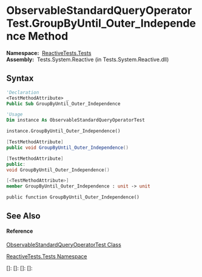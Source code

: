 # ObservableStandardQueryOperatorTest.GroupByUntil\_Outer\_Independence Method

**Namespace:**  [ReactiveTests.Tests](ReactiveTests.Tests\ReactiveTests.Tests.md)  
**Assembly:**  Tests.System.Reactive (in Tests.System.Reactive.dll)

## Syntax

```vb
'Declaration
<TestMethodAttribute> _
Public Sub GroupByUntil_Outer_Independence
```

```vb
'Usage
Dim instance As ObservableStandardQueryOperatorTest

instance.GroupByUntil_Outer_Independence()
```

```csharp
[TestMethodAttribute]
public void GroupByUntil_Outer_Independence()
```

```c++
[TestMethodAttribute]
public:
void GroupByUntil_Outer_Independence()
```

```fsharp
[<TestMethodAttribute>]
member GroupByUntil_Outer_Independence : unit -> unit 
```

```jscript
public function GroupByUntil_Outer_Independence()
```

## See Also

#### Reference

[ObservableStandardQueryOperatorTest Class](ObservableStandardQueryOperatorTest\ObservableStandardQueryOperatorTest.md)

[ReactiveTests.Tests Namespace](ReactiveTests.Tests\ReactiveTests.Tests.md)

[]: 
[]: 
[]: 
[]: 